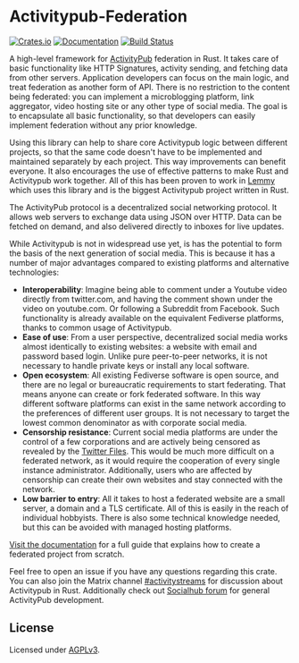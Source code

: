 Activitypub-Federation
===
[![Crates.io](https://img.shields.io/crates/v/activitypub-federation.svg)](https://crates.io/crates/activitypub-federation)
[![Documentation](https://shields.io/docsrs/activitypub_federation)](https://docs.rs/activitypub-federation/)
[![Build Status](https://drone.join-lemmy.org/api/badges/LemmyNet/activitypub-federation-rust/status.svg)](https://drone.join-lemmy.org/LemmyNet/activitypub-federation-rust)

<!-- be sure to keep this file in sync with docs/01_intro.md -->

A high-level framework for [ActivityPub](https://www.w3.org/TR/activitypub/) federation in Rust. It takes care of basic functionality like HTTP Signatures, activity sending, and fetching data from other servers. Application developers can focus on the main logic, and treat federation as another form of API. There is no restriction to the content being federated: you can implement a microblogging platform, link aggregator, video hosting site or any other type of social media. The goal is to encapsulate all basic functionality, so that developers can easily implement federation without any prior knowledge.

Using this library can help to share core Activitypub logic between different projects, so that the same code doesn't have to be implemented and maintained separately by each project. This way improvements can benefit everyone. It also encourages the use of effective patterns to make Rust and Activitypub work together. All of this has been proven to work in [Lemmy](https://join-lemmy.org/) which uses this library and is the biggest Activitypub project written in Rust.

The ActivityPub protocol is a decentralized social networking protocol. It allows web servers to exchange data using JSON over HTTP. Data can be fetched on demand, and also delivered directly to inboxes for live updates.

While Activitypub is not in widespread use yet, is has the potential to form the basis of the next generation of social media. This is because it has a number of major advantages compared to existing platforms and alternative technologies:

- **Interoperability**: Imagine being able to comment under a Youtube video directly from twitter.com, and having the comment shown under the video on youtube.com. Or following a Subreddit from Facebook. Such functionality is already available on the equivalent Fediverse platforms, thanks to common usage of Activitypub.
- **Ease of use**: From a user perspective, decentralized social media works almost identically to existing websites: a website with email and password based login. Unlike pure peer-to-peer networks, it is not necessary to handle private keys or install any local software.
- **Open ecosystem**: All existing Fediverse software is open source, and there are no legal or bureaucratic requirements to start federating. That means anyone can create or fork federated software. In this way different software platforms can exist in the same network according to the preferences of different user groups. It is not necessary to target the lowest common denominator as with corporate social media.
- **Censorship resistance**: Current social media platforms are under the control of a few corporations and are actively being censored as revealed by the [Twitter Files](https://jordansather.substack.com/p/running-list-of-all-twitter-files). This would be much more difficult on a federated network, as it would require the cooperation of every single instance administrator. Additionally, users who are affected by censorship can create their own websites and stay connected with the network.
- **Low barrier to entry**: All it takes to host a federated website are a small server, a domain and a TLS certificate. All of this is easily in the reach of individual hobbyists. There is also some technical knowledge needed, but this can be avoided with managed hosting platforms.

[Visit the documentation](https://docs.rs/activitypub_federation/0.3.5/activitypub_federation/) for a full guide that explains how to create a federated project from scratch.

Feel free to open an issue if you have any questions regarding this crate. You can also join the Matrix channel [#activitystreams](https://matrix.to/#/%23activitystreams:matrix.asonix.dog) for discussion about Activitypub in Rust. Additionally check out [Socialhub forum](https://socialhub.activitypub.rocks/) for general ActivityPub development.

## License

Licensed under [AGPLv3](/LICENSE).

